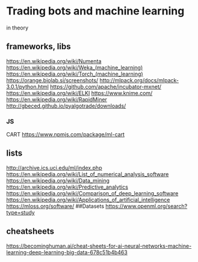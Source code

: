 # Trading bots and machine learning
in theory
## frameworks, libs
https://en.wikipedia.org/wiki/Numenta
https://en.wikipedia.org/wiki/Weka_(machine_learning)
https://en.wikipedia.org/wiki/Torch_(machine_learning)
https://orange.biolab.si/screenshots/
http://mlpack.org/docs/mlpack-3.0.1/python.html
https://github.com/apache/incubator-mxnet/
https://en.wikipedia.org/wiki/ELKI
https://www.knime.com/
https://en.wikipedia.org/wiki/RapidMiner
http://gbeced.github.io/pyalgotrade/downloads/
### JS
CART https://www.npmjs.com/package/ml-cart
## lists
http://archive.ics.uci.edu/ml/index.php
https://en.wikipedia.org/wiki/List_of_numerical_analysis_software
https://en.wikipedia.org/wiki/Data_mining
https://en.wikipedia.org/wiki/Predictive_analytics
https://en.wikipedia.org/wiki/Comparison_of_deep_learning_software
https://en.wikipedia.org/wiki/Applications_of_artificial_intelligence
https://mloss.org/software/
##Datasets
https://www.openml.org/search?type=study
## cheatsheets
https://becominghuman.ai/cheat-sheets-for-ai-neural-networks-machine-learning-deep-learning-big-data-678c51b4b463



